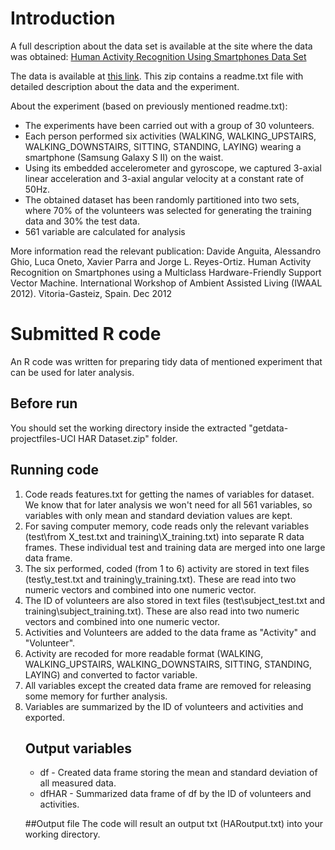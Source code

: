 # Introduction

A full description about the data set is available at the site where the data was obtained: 
<a href="http://archive.ics.uci.edu/ml/datasets/Human+Activity+Recognition+Using+Smartphones">Human Activity Recognition Using Smartphones Data Set </a>

The data is available at <a href="https://d396qusza40orc.cloudfront.net/getdata%2Fprojectfiles%2FUCI%20HAR%20Dataset.zip">this link</a>. This zip contains a readme.txt file with detailed description about the data and the experiment.

About the experiment (based on previously mentioned readme.txt):
<ul>
<li>The experiments have been carried out with a group of 30 volunteers.</li>
<li>Each person performed six activities (WALKING, WALKING_UPSTAIRS, WALKING_DOWNSTAIRS, SITTING, STANDING, LAYING) wearing a smartphone (Samsung Galaxy S II) on the waist.</li>
<li>Using its embedded accelerometer and gyroscope, we captured 3-axial linear acceleration and 3-axial angular velocity at a constant rate of 50Hz.</li>
<li>The obtained dataset has been randomly partitioned into two sets, where 70% of the volunteers was selected for generating the training data and 30% the test data. </li>
<li>561 variable are calculated for analysis</li>
</ul>

More information read the relevant publication:
Davide Anguita, Alessandro Ghio, Luca Oneto, Xavier Parra and Jorge L. Reyes-Ortiz. Human Activity Recognition on Smartphones using a Multiclass Hardware-Friendly Support Vector Machine. International Workshop of Ambient Assisted Living (IWAAL 2012). Vitoria-Gasteiz, Spain. Dec 2012


# Submitted R code
An R code was written for preparing tidy data of mentioned experiment that can be used for later analysis.

## Before run
You should set the working directory inside the extracted "getdata-projectfiles-UCI HAR Dataset.zip" folder.

## Running code
<ol>
<li>Code reads features.txt for getting the names of variables for dataset. We know that for later analysis we won't need for all 561 variables, so variables with only mean and standard deviation values are kept.</li>
<li>For saving computer memory, code reads only the relevant variables (test\from X_test.txt and training\X_training.txt) into separate R data frames. These individual test and training data are merged into one large data frame.</li>
<li>The six performed, coded (from 1 to 6) activity are stored in text files (test\y_test.txt and training\y_training.txt). These are read into two numeric vectors and combined into one numeric vector.</li>
<li>The ID of volunteers are also stored in text files (test\subject_test.txt and training\subject_training.txt). These are also read into two numeric vectors and combined into one numeric vector.</li>
<li>Activities and Volunteers are added to the data frame as "Activity" and "Volunteer".</li>
<li>Activity are recoded for more readable format (WALKING, WALKING_UPSTAIRS, WALKING_DOWNSTAIRS, SITTING, STANDING, LAYING) and converted to factor variable.</li>
<li>All variables except the created data frame are removed for releasing some memory for further analysis.</li>
<li>Variables are summarized by the ID of volunteers and activities and exported.</li>

## Output variables
<ul>
<li>df - Created data frame storing the mean and standard deviation of all measured data.</li>
<li>dfHAR - Summarized data frame of df by the ID of volunteers and activities.</li>
</ul>

##Output file
The code will result an output txt (HARoutput.txt) into your working directory.
